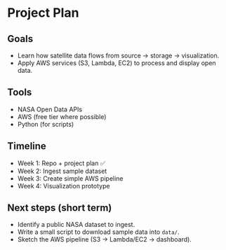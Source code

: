 # Project Plan

## Goals
- Learn how satellite data flows from source → storage → visualization.
- Apply AWS services (S3, Lambda, EC2) to process and display open data.

## Tools
- NASA Open Data APIs
- AWS (free tier where possible)
- Python (for scripts)

## Timeline
- Week 1: Repo + project plan ✅
- Week 2: Ingest sample dataset
- Week 3: Create simple AWS pipeline
- Week 4: Visualization prototype

## Next steps (short term)
- Identify a public NASA dataset to ingest.
- Write a small script to download sample data into `data/`.
- Sketch the AWS pipeline (S3 → Lambda/EC2 → dashboard).

